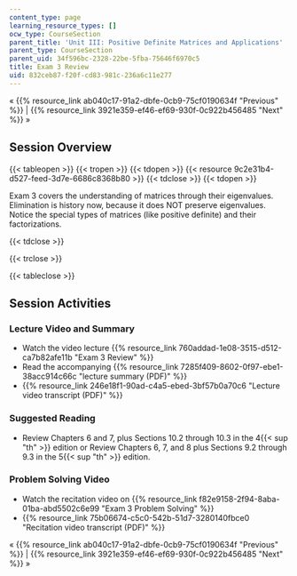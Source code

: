 ```yaml
---
content_type: page
learning_resource_types: []
ocw_type: CourseSection
parent_title: 'Unit III: Positive Definite Matrices and Applications'
parent_type: CourseSection
parent_uid: 34f596bc-2328-22be-5fba-75646f6970c5
title: Exam 3 Review
uid: 832ceb87-f20f-cd83-981c-236a6c11e277
---
```


« {{% resource_link ab040c17-91a2-dbfe-0cb9-75cf0190634f "Previous" %}} | {{% resource_link 3921e359-ef46-ef69-930f-0c922b456485 "Next" %}} »

Session Overview
----------------

{{< tableopen >}}
{{< tropen >}}
{{< tdopen >}}
{{< resource 9c2e31b4-d527-feed-3d7e-6686c8368b80 >}}
{{< tdclose >}}
{{< tdopen >}}


Exam 3 covers the understanding of matrices through their eigenvalues. Elimination is history now, because it does NOT preserve eigenvalues. Notice the special types of matrices (like positive definite) and their factorizations.


{{< tdclose >}}

{{< trclose >}}

{{< tableclose >}}

Session Activities
------------------

### Lecture Video and Summary

*   Watch the video lecture {{% resource_link 760addad-1e08-3515-d512-ca7b82afe11b "Exam 3 Review" %}}
*   Read the accompanying {{% resource_link 7285f409-8602-0f97-ebe1-38acc914c66c "lecture summary (PDF)" %}}
*   {{% resource_link 246e18f1-90ad-c4a5-ebed-3bf57b0a70c6 "Lecture video transcript (PDF)" %}}

### Suggested Reading

*   Review Chapters 6 and 7, plus Sections 10.2 through 10.3 in the 4{{< sup "th" >}} edition or Review Chapters 6, 7, and 8 plus Sections 9.2 through 9.3 in the 5{{< sup "th" >}} edition.

### Problem Solving Video

*   Watch the recitation video on {{% resource_link f82e9158-2f94-8aba-01ba-abd5502c6e99 "Exam 3 Problem Solving" %}}
*   {{% resource_link 75b06674-c5c0-542b-51d7-3280140fbce0 "Recitation video transcript (PDF)" %}}

« {{% resource_link ab040c17-91a2-dbfe-0cb9-75cf0190634f "Previous" %}} | {{% resource_link 3921e359-ef46-ef69-930f-0c922b456485 "Next" %}} »